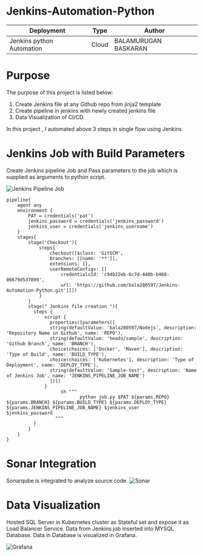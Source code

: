 # Jenkins-Automation-Python

| Deployment | Type| Author |
| -------- | -------- |--------|
| Jenkins python Automation |Cloud  | BALAMURUGAN BASKARAN|

# Purpose
The purpose of this project is listed below:
  1) Create Jenkins file at any Github repo from jinja2 template
  2) Create pipeline in jenkins with newly created jenkins file
  3) Data Visualization of CI/CD.

In this project , I automated above 3 steps in single flow using Jenkins

# Jenkins Job with Build Parameters
Create Jenkins pipeline Job and Pass parameters to the job which is supplied as arguments to python script.

![Jenkins Pipeline Job](https://user-images.githubusercontent.com/47313756/155072524-86b0fcdb-10ce-4dda-979f-38cec4959e44.png)

```
pipeline{
    agent any
    environment {
        PAT = credentials('pat')
        jenkins_password = credentials('jenkins_password')
        jenkins_user = credentials('jenkins_username')
    }
    stages{
        stage('Checkout'){
            steps{
                checkout([$class: 'GitSCM',
                branches: [[name: '**']],
                extensions: [],
                userRemoteConfigs: [[
                    credentialsId: 'c94b22eb-6c7d-440b-b468-06679d537899',
                    url: 'https://github.com/bala280597/Jenkins-Automation-Python.git']]])
            }
        }
        stage(" Jenkins file creation "){
          steps {
              script {
                properties([parameters([
            	string(defaultValue: 'bala280597/Nodejs', description: 'Repository Name in Github', name: 'REPO'), 
            	string(defaultValue: 'heads/sample', description: 'Github Branch', name: 'BRANCH'), 
            	choice(choices: ['Docker', 'Maven'], description: 'Type of Build', name: 'BUILD_TYPE'), 
            	choice(choices: ['Kubernetes'], description: 'Type of Deployment', name: 'DEPLOY_TYPE'), 
            	string(defaultValue: 'Sample-test', description: 'Name of Jenkins Job', name: 'JENKINS_PIPELINE_JOB_NAME')
            	])])
              }
                    sh """ 
                           python job.py $PAT ${params.REPO} ${params.BRANCH} ${params.BUILD_TYPE} ${params.DEPLOY_TYPE} ${params.JENKINS_PIPELINE_JOB_NAME} $jenkins_user     $jenkins_password
                  """  
          }
        }
    }
}

```
# Sonar Integration
Sonarqube is integrated to analyze source code.
![Sonar](https://user-images.githubusercontent.com/47313756/158076895-36586124-f949-45ba-b976-8091821697ae.png)



# Data Visualization
Hosted SQL Server in Kubernetes cluster as Stateful set and expose it as Load Balancer Service. Data from Jenkins job inserted into MYSQL Database.
Data in Database is visualized in Grafana.

![Grafana](https://user-images.githubusercontent.com/47313756/158076958-4525c00a-188e-4b68-9231-9792723ecae9.png)


